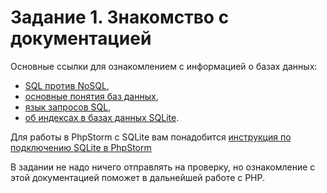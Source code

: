 # Задание 1. Знакомство с документацией

Основные ссылки для ознакомлением с информацией о базах данных:

* [SQL против NoSQL](https://habr.com/ru/company/ruvds/blog/324936/),
* [основные понятия баз данных](http://informatic.ugatu.ac.ru/lib/office/Proekt.htm),
* [язык запросов SQL](https://htmlacademy.ru/tutorial/php/sql),
* [об индексах в базах данных SQLite](https://zametkinapolyah.ru/zametki-o-mysql/chast-11-7-indeksy-v-bazax-dannyx-sqlite-indeksaciya-tablic-v-sqlite3-algoritm-b-dereva-v-bazax-dannyx.html).

Для работы в PhpStorm с SQLite вам понадобится [инструкция по подключению SQLite в PhpStorm](../phpstorm-sqlite.md)

В задании не надо ничего отправлять на проверку, но ознакомление с этой документацией поможет в дальнейшей работе с PHP.
